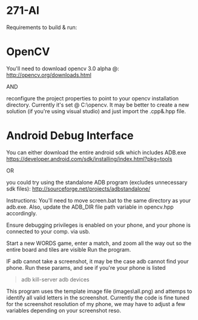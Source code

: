 271-AI
======


Requirements to build & run:

OpenCV
======
You'll need to download opencv 3.0 alpha @:
http://opencv.org/downloads.html

AND

reconfigure the project properties to point to your opencv installation directory.
Currently it's set @ C:\opencv.
It may be better to create a new solution (if you're using visual studio) and just import the .cpp&.hpp file.

Android Debug Interface
=======================
You can either download the entire android sdk which includes ADB.exe
https://developer.android.com/sdk/installing/index.html?pkg=tools

OR

you could try using the standalone ADB program (excludes unnecessary sdk files):
http://sourceforge.net/projects/adbstandalone/



Instructions:
You'll need to move screen.bat to the same directory as your adb.exe.
Also, update the ADB_DIR file path variable  in opencv.hpp accordingly.

Ensure debugging privileges is enabled on your phone, and your phone is connected to your comp. via usb.

Start a new WORDS game, enter a match, and zoom all the way out so the entire board and tiles are visible
Run the program.

IF adb cannot take a screenshot, it may be the case adb cannot find your phone. Run these params, and see if you're your phone is listed
> adb kill-server
> adb devices

This program uses the template image file (images\all.png) and attemps to identify all valid letters in the screenshot.
Currently the code is fine tuned for the screenshot resolution of my phone, we may have to adjust a few variables depending on your screenshot reso.







 
